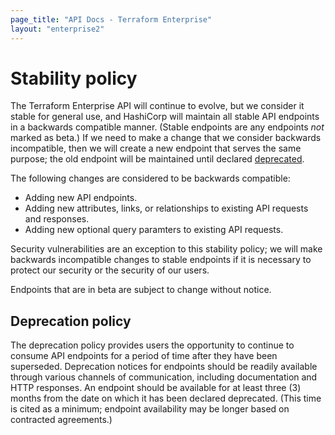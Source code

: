 ```yaml
---
page_title: "API Docs - Terraform Enterprise"
layout: "enterprise2"
---
```


# Stability policy

The Terraform Enterprise API will continue to evolve, but we consider it stable for general use, and HashiCorp will maintain all stable API endpoints in a backwards compatible manner. (Stable endpoints are any endpoints _not_ marked as beta.) If we need to make a change that we consider backwards incompatible, then we will create a new endpoint that serves the same purpose; the old endpoint will be maintained until declared [deprecated](#deprecation-policy).

The following changes are considered to be backwards compatible:

* Adding new API endpoints.
* Adding new attributes, links, or relationships to existing API requests and responses.
* Adding new optional query paramters to existing API requests.

Security vulnerabilities are an exception to this stability policy; we will make backwards incompatible changes to stable endpoints if it is necessary to protect our security or the security of our users.

Endpoints that are in beta are subject to change without notice.

## Deprecation policy

The deprecation policy provides users the opportunity to continue to consume API endpoints for a period of time after they have been superseded. Deprecation notices for endpoints should be readily available through various channels of communication, including documentation and HTTP responses. An endpoint should be available for at least three (3) months from the date on which it has been declared deprecated. (This time is cited as a minimum; endpoint availability may be longer based on contracted agreements.)
